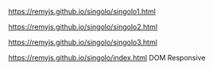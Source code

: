 https://remyjs.github.io/singolo/singolo1.html  

https://remyjs.github.io/singolo/singolo2.html  

https://remyjs.github.io/singolo/singolo3.html  

https://remyjs.github.io/singolo/index.html DOM Responsive
